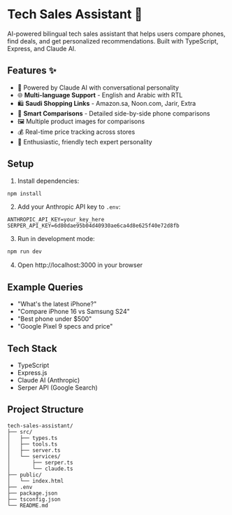 # Tech Sales Assistant 🚀

AI-powered bilingual tech sales assistant that helps users compare phones, find deals, and get personalized recommendations. Built with TypeScript, Express, and Claude AI.

## Features ✨

- 🤖 Powered by Claude AI with conversational personality
- 🌐 **Multi-language Support** - English and Arabic with RTL
- 🛍️ **Saudi Shopping Links** - Amazon.sa, Noon.com, Jarir, Extra
- 📱 **Smart Comparisons** - Detailed side-by-side phone comparisons
- 🖼️ Multiple product images for comparisons
- 💰 Real-time price tracking across stores
- 💬 Enthusiastic, friendly tech expert personality

## Setup

1. Install dependencies:
```bash
npm install
```

2. Add your Anthropic API key to `.env`:
```
ANTHROPIC_API_KEY=your_key_here
SERPER_API_KEY=6d80dae95b04d40930ae6ca4d8e625f40e72d8fb
```

3. Run in development mode:
```bash
npm run dev
```

4. Open http://localhost:3000 in your browser

## Example Queries

- "What's the latest iPhone?"
- "Compare iPhone 16 vs Samsung S24"
- "Best phone under $500"
- "Google Pixel 9 specs and price"

## Tech Stack

- TypeScript
- Express.js
- Claude AI (Anthropic)
- Serper API (Google Search)

## Project Structure

```
tech-sales-assistant/
├── src/
│   ├── types.ts
│   ├── tools.ts
│   ├── server.ts
│   └── services/
│       ├── serper.ts
│       └── claude.ts
├── public/
│   └── index.html
├── .env
├── package.json
├── tsconfig.json
└── README.md
```